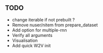 ## TODO

- change iterable if not prebuilt ?
- Remove nuser/nitem from prepare_dataset
- Add option for multiple-rnn
- Verify all arguments
- Visualisation
- Add quick W2V init
